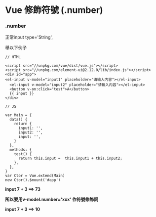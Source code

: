 # Vue 修飾符號 (.number)

### .number  

正常input type='String',

舉以下例子

```
// HTML

<script src="//unpkg.com/vue/dist/vue.js"></script>
<script src="//unpkg.com/element-ui@2.12.0/lib/index.js"></script>
<div id="app">
<el-input v-model="input1" placeholder="请输入内容"></el-input>
  <el-input v-model="input2" placeholder="请输入内容"></el-input>
  <button v-on:click="test">A</button>
  {{ input }}
</div>
```

```
// JS

var Main = {
  data() {
    return {
      input1: '',
      input2: '',
      input: '',
    }
  },
  methods: {
    test() {
      return this.input =  this.input1 + this.input2;
    },
  },
}
var Ctor = Vue.extend(Main)
new Ctor().$mount('#app')
```

**input 7 + 3 ==> 73**

**所以要用v-model.number='xxx' 作符號修飾詞**

**input 7 + 3 ==> 10**

